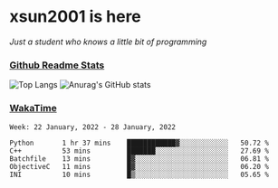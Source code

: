 # xsun2001 is here

*Just a student who knows a little bit of programming*

### [Github Readme Stats](https://github.com/anuraghazra/github-readme-stats)

![Top Langs](https://github-readme-stats.vercel.app/api/top-langs/?username=xsun2001&layout=compact&theme=radical) ![Anurag's GitHub stats](https://github-readme-stats.vercel.app/api?username=xsun2001&show_icons=true&theme=radical)

### [WakaTime](https://wakatime.com)

<!--START_SECTION:waka-->
```text
Week: 22 January, 2022 - 28 January, 2022

Python       1 hr 37 mins    ████████████▓░░░░░░░░░░░░   50.72 % 
C++          53 mins         ███████░░░░░░░░░░░░░░░░░░   27.69 % 
Batchfile    13 mins         █▓░░░░░░░░░░░░░░░░░░░░░░░   06.81 % 
ObjectiveC   11 mins         █▓░░░░░░░░░░░░░░░░░░░░░░░   06.20 % 
INI          10 mins         █▒░░░░░░░░░░░░░░░░░░░░░░░   05.65 % 
```
<!--END_SECTION:waka-->
